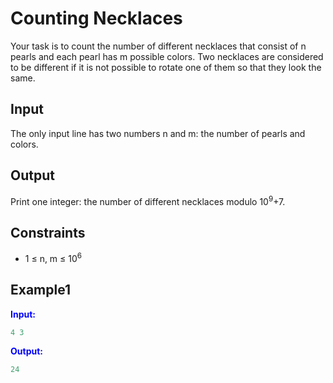 # Counting Necklaces

Your task is to count the number of different necklaces that consist of n pearls and each pearl has m possible colors.
Two necklaces are considered to be different if it is not possible to rotate one of them so that they look the same.

## Input

The only input line has two numbers n and m: the number of pearls and colors.

## Output

Print one integer: the number of different necklaces modulo 10<sup>9</sup>+7.


## Constraints

- 1 &le; n, m &le; 10<sup>6</sup>

## Example1
<font color="blue">**Input:**</font>
```c++
4 3
```
<font color="blue">**Output:**</font>
```c++
24
``` 

